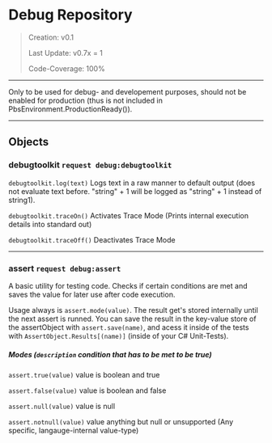 # Debug Repository

> Creation: v0.1
> 
> Last Update: v0.7x = 1
> 
> Code-Coverage: 100%

--------

Only to be used for debug- and developement purposes, should not be enabled for production (thus is not included in PbsEnvironment.ProductionReady()).

--------

## Objects

### debugtoolkit `request debug:debugtoolkit`

 `debugtoolkit.log(text)` Logs text in a raw manner to default output (does not evaluate text before. "string" + 1 will be logged as "string" + 1 instead of string1).

`debugtoolkit.traceOn()` Activates Trace Mode (Prints internal execution details into standard out)

`debugtoolkit.traceOff()` Deactivates Trace Mode

---------

### assert `request debug:assert`

A basic utility for testing code. Checks if certain conditions are met and saves the value for later use after code execution.

Usage always is `assert.mode(value)`. The result get's stored internally until the next assert is runned. You can save the result in the key-value store of the assertObject with `assert.save(name)`, and acess it inside of the tests with `AssertObject.Results[(name)]` (inside of your C# Unit-Tests).

##### Modes (`description` condition that has to be met to be true)

`assert.true(value)` value is boolean and true

`assert.false(value)` value is boolean and false

`assert.null(value)` value is null

`assert.notnull(value)` value anything but null or unsupported (Any specific, langauge-internal value-type)
